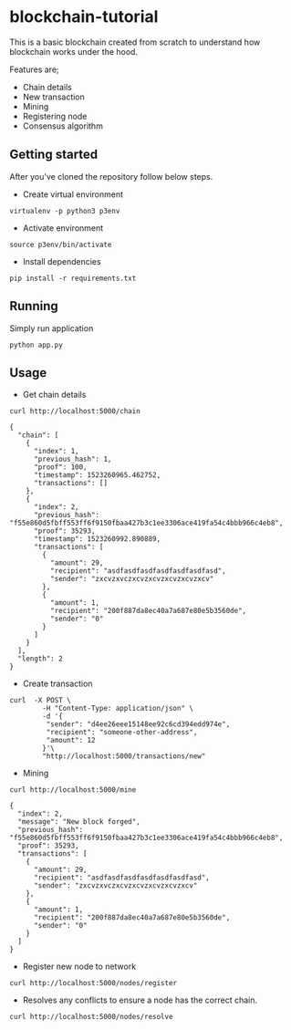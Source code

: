 # blockchain-tutorial
This is a basic blockchain created from scratch to understand how blockchain works under the hood.

Features are;
* Chain details
* New transaction
* Mining
* Registering node
* Consensus algorithm


## Getting started
After you've cloned the repository follow below steps.
* Create virtual environment
```
virtualenv -p python3 p3env
```
* Activate environment
```
source p3env/bin/activate
```
* Install dependencies
```
pip install -r requirements.txt
```


## Running
Simply run application

```
python app.py
```

## Usage

* Get chain details
```
curl http://localhost:5000/chain
```
```
{
  "chain": [
    {
      "index": 1,
      "previous_hash": 1,
      "proof": 100,
      "timestamp": 1523260965.462752,
      "transactions": []
    },
    {
      "index": 2,
      "previous_hash": "f55e860d5fbff553ff6f9150fbaa427b3c1ee3306ace419fa54c4bbb966c4eb8",
      "proof": 35293,
      "timestamp": 1523260992.890889,
      "transactions": [
        {
          "amount": 29,
          "recipient": "asdfasdfasdfasdfasdfasdfasd",
          "sender": "zxcvzxvczxcvzxcvzxcvzxcvzxcv"
        },
        {
          "amount": 1,
          "recipient": "200f887da8ec40a7a687e80e5b3560de",
          "sender": "0"
        }
      ]
    }
  ],
  "length": 2
}
```
* Create transaction
```
curl  -X POST \
        -H "Content-Type: application/json" \
        -d '{
         "sender": "d4ee26eee15148ee92c6cd394edd974e",
         "recipient": "someone-other-address",
         "amount": 12
        }'\
        "http://localhost:5000/transactions/new"
```

* Mining
```
curl http://localhost:5000/mine
```
```
{
  "index": 2,
  "message": "New block forged",
  "previous_hash": "f55e860d5fbff553ff6f9150fbaa427b3c1ee3306ace419fa54c4bbb966c4eb8",
  "proof": 35293,
  "transactions": [
    {
      "amount": 29,
      "recipient": "asdfasdfasdfasdfasdfasdfasd",
      "sender": "zxcvzxvczxcvzxcvzxcvzxcvzxcv"
    },
    {
      "amount": 1,
      "recipient": "200f887da8ec40a7a687e80e5b3560de",
      "sender": "0"
    }
  ]
}
```

* Register new node to network
```
curl http://localhost:5000/nodes/register
```

* Resolves any conflicts to ensure a node has the correct chain.
```
curl http://localhost:5000/nodes/resolve
```
